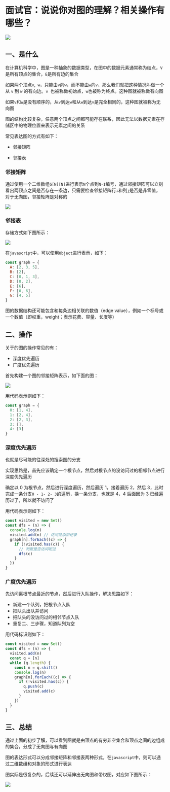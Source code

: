 # 面试官：说说你对图的理解？相关操作有哪些？

![](https://static.vue-js.com/7876c2f0-2059-11ec-8e64-91fdec0f05a1.png)

## 一、是什么

在计算机科学中，图是一种抽象的数据类型，在图中的数据元素通常称为结点，`V`是所有顶点的集合，`E`是所有边的集合

如果两个顶点`v`,` w`，只能由`v`向`w`，而不能由`w`向`v`，那么我们就把这种情况叫做一个从 `v` 到 `w` 的有向边。`v `也被称做初始点，`w`也被称为终点。这种图就被称做有向图

如果`v`和`w`是没有顺序的，从`v`到达`w`和从`w`到达`v`是完全相同的，这种图就被称为无向图

图的结构比较复杂，任意两个顶点之间都可能存在联系，因此无法以数据元素在存储区中的物理位置来表示元素之间的关系

常见表达图的方式有如下：

- 邻接矩阵

- 邻接表

### 邻接矩阵

通过使用一个二维数组`G[N][N]`进行表示`N`个点到`N-1`编号，通过邻接矩阵可以立刻看出两顶点之间是否存在一条边，只需要检查邻接矩阵行`i`和列`j`是否是非零值，对于无向图，邻接矩阵是对称的

![](https://static.vue-js.com/881d4300-2059-11ec-a752-75723a64e8f5.png)

### 邻接表

存储方式如下图所示：

![](https://static.vue-js.com/949fedd0-2059-11ec-a752-75723a64e8f5.png)

在`javascript`中，可以使用`Object`进行表示，如下：

```js
const graph = {
  A: [2, 3, 5],
  B: [2],
  C: [0, 1, 3],
  D: [0, 2],
  E: [6],
  F: [0, 6],
  G: [4, 5]
}
```

图的数据结构还可能包含和每条边相关联的数值（edge value），例如一个标号或一个数值（即权重，weight；表示花费、容量、长度等）

## 二、操作

关于的图的操作常见的有：

- 深度优先遍历
- 广度优先遍历

首先构建一个图的邻接矩阵表示，如下面的图：

![](https://static.vue-js.com/a1311790-2059-11ec-8e64-91fdec0f05a1.png)

用代码表示则如下：

```js
const graph = {
  0: [1, 4],
  1: [2, 4],
  2: [2, 3],
  3: [],
  4: [3]
}
```

### 深度优先遍历

也就是尽可能的往深处的搜索图的分支

实现思路是，首先应该确定一个根节点，然后对根节点的没访问过的相邻节点进行深度优先遍历

确定以 0 为根节点，然后进行深度遍历，然后遍历 1，接着遍历 2，然后 3，此时完成一条分支`0 - 1- 2- 3`的遍历，换一条分支，也就是 4，4 后面因为 3 已经遍历过了，所以就不访问了

用代码表示则如下：

```js
const visited = new Set()
const dfs = (n) => {
  console.log(n)
  visited.add(n) // 访问过添加记录
  graph[n].forEach((c) => {
    if (!visited.has(c)) {
      // 判断是否访问呢过
      dfs(c)
    }
  })
}
```

### 广度优先遍历

先访问离根节点最近的节点，然后进行入队操作，解决思路如下：

- 新建一个队列，把根节点入队
- 把队头出队并访问
- 把队头的没访问过的相邻节点入队
- 重复二、三步骤，知道队列为空

用代码标识则如下：

```js
const visited = new Set()
const dfs = (n) => {
  visited.add(n)
  const q = [n]
  while (q.length) {
    const n = q.shift()
    console.log(n)
    graph[n].forEach((c) => {
      if (!visited.has(c)) {
        q.push(c)
        visited.add(c)
      }
    })
  }
}
```

## 三、总结

通过上面的初步了解，可以看到图就是由顶点的有穷非空集合和顶点之间的边组成的集合，分成了无向图与有向图

图的表达形式可以分成邻接矩阵和邻接表两种形式，在`javascript`中，则可以通过二维数组和对象的形式进行表达

图实际是很复杂的，后续还可以延伸出无向图和带权图，对应如下图所示：

![](https://static.vue-js.com/b0d88200-2059-11ec-8e64-91fdec0f05a1.png)

